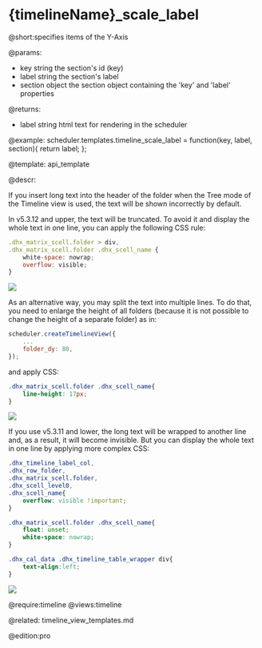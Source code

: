 {timelineName}_scale_label
=============

@short:specifies items of the Y-Axis
	
@params:
- key 	string 		the section's id (key)
- label 	string	the section's label
- section 	object 		the section object containing the 'key' and 'label' properties

@returns:
- label    string     html text for rendering in the scheduler

@example:
scheduler.templates.timeline_scale_label = function(key, label, section){ 
	return label; 
};

@template:	api_template



@descr:

If you insert long text into the header of the folder when the Tree mode of the Timeline view is used, the text will be shown incorrectly by default.

In v5.3.12 and upper, the text will be truncated. To avoid it and display the whole text in one line, you can apply the following CSS rule:

~~~js
.dhx_matrix_scell.folder > div,
.dhx_matrix_scell.folder .dhx_scell_name {
	white-space: nowrap;
	overflow: visible;
}
~~~

<img src="long_text_1.png"/>

As an alternative way, you may split the text into multiple lines. To do that, you need to enlarge the height of all folders (because it is not possible to change the height of a separate folder) as in:

~~~js
scheduler.createTimelineView({
  	...
  	folder_dy: 80,
});
~~~

and apply CSS:

~~~css
.dhx_matrix_scell.folder .dhx_scell_name{
	line-height: 17px;
}
~~~

<img src="split_text_timeline.png"/>

If you use v5.3.11 and lower, the long text will be wrapped to another line and, as a result, it will become invisible. But you can display the whole text in one line by applying more complex CSS:

~~~css
.dhx_timeline_label_col,
.dhx_row_folder,
.dhx_matrix_scell.folder,
.dhx_scell_level0,
.dhx_scell_name{
	overflow: visible !important;
}

.dhx_matrix_scell.folder .dhx_scell_name{
	float: unset;
	white-space: nowrap;
}

.dhx_cal_data .dhx_timeline_table_wrapper div{
	text-align:left;
}
~~~

<img src="long_text_1.png"/>

@require:timeline
@views:timeline


@related:
	timeline_view_templates.md
    
    
@edition:pro
